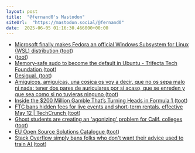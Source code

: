 ```yaml
---
layout: post
title:  "@fernand0's Mastodon"
siteUrl:  "https://mastodon.social/@fernand0"
date:  2025-06-05 01:16:30.466000+00:00
---
```

*  [Microsoft finally makes Fedora an official Windows Subsystem for Linux (WSL) distribution ](https://betanews.com/2025/05/06/microsoft-finally-makes-fedora-an-official-windows-subsystem-for-linux-wsl-distribution) ([toot](https://mastodon.social/@fernand0/114628112578291303))
*  [ ](https://mastodon.social/@vrruiz) ([toot](https://mastodon.social/@fernand0/114627255060521647))
*  [Memory-safe sudo to become the default in Ubuntu - Trifecta Tech Foundation ](https://trifectatech.org/blog/memory-safe-sudo-to-become-the-default-in-ubuntu) ([toot](https://mastodon.social/@fernand0/114626351025451158))
*  [Desigual. ](https://avecesunafoto.wordpress.com/2025/06/04/desigual) ([toot](https://mastodon.social/@fernand0/114626340825259826))
*  [Amiguicos, amiguicas, una cosica os voy a decir, que no os sepa malo ni nada: tener dos pares de auriculares por si acaso, que se enreden y que sea como si no tuvieras ninguno ](https://mastodon.social/@fernand0/114626020119170886) ([toot](https://mastodon.social/@fernand0/114626020119170886))
*  [Inside the $200 Million Gamble That’s Turning Heads in Formula 1 ](https://huddleup.substack.com/p/inside-the-200-million-gamble-that) ([toot](https://mastodon.social/@fernand0/114625958459005737))
*  [FTC bans hidden fees for live events and short-term rentals, effective May 12 \| TechCrunch ](https://techcrunch.com/2025/05/05/ftc-bans-hidden-fees-for-live-events-and-short-term-rentals-effective-may-12) ([toot](https://mastodon.social/@fernand0/114625762246041238))
*  [Ghost students are creating an &#39;agonizing&#39; problem for Calif. colleges  ](https://www.sfgate.com/bayarea/article/ghost-students-creating-problem-calif-colleges-20311708.php) ([toot](https://mastodon.social/@fernand0/114625521815354300))
*  [EU Open Source Solutions Catalogue ](https://interoperable-europe.ec.europa.eu/eu-oss-catalogu) ([toot](https://mastodon.social/@fernand0/114625238066552848))
*  [Stack Overflow simply bans folks who don't want their advice used to train AI ](https://www.theregister.com/2024/05/09/stack_overflow_banning_users_wh) ([toot](https://mastodon.social/@fernand0/114625048710106513))
